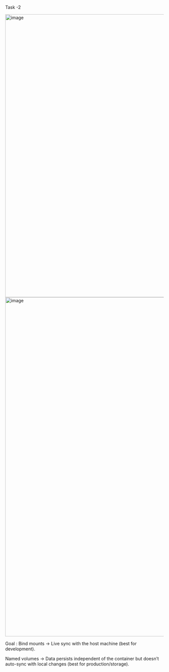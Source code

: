 Task -2


<img width="1919" height="900" alt="image" src="https://github.com/user-attachments/assets/653484f6-4b1d-4e46-85ef-7f393e97bc1c" />




<img width="1919" height="1079" alt="image" src="https://github.com/user-attachments/assets/80dfba4b-f4f0-40d3-a1bf-286cf22711d2" />


Goal : Bind mounts → Live sync with the host machine (best for development).

Named volumes → Data persists independent of the container but doesn’t auto-sync with local changes (best for production/storage).
